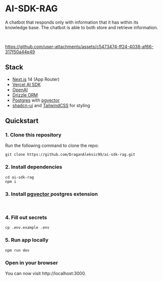 # AI-SDK-RAG

A chatbot that responds only with information that it has within its knowledge base. The chatbot is able to both store and retrieve information.

<br>

https://github.com/user-attachments/assets/c5473474-ff24-4038-af66-317f50a44e49

## Stack

- [Next.js](https://nextjs.org) 14 (App Router)
- [Vercel AI SDK](https://sdk.vercel.ai/docs)
- [OpenAI](https://openai.com)
- [Drizzle ORM](https://orm.drizzle.team)
- [Postgres](https://www.postgresql.org/) with [ pgvector ](https://github.com/pgvector/pgvector)
- [shadcn-ui](https://ui.shadcn.com) and [TailwindCSS](https://tailwindcss.com) for styling

## Quickstart

### 1. Clone this repository

Run the following command to clone the repo:

```
git clone https://github.com/DraganAleksic99/ai-sdk-rag.git
```

### 2. Install dependencies

```
cd ai-sdk-rag
npm i
```

### 3. Install [ pgvector ](https://github.com/pgvector/pgvector) postgres extension  

<br>

### 4. Fill out secrets

```
cp .env.example .env
```

### 5. Run app locally

```
npm run dev
```

### Open in your browser

You can now visit http://localhost:3000.

